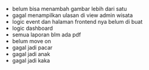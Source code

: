 - belum bisa menambah gambar lebih dari satu
- gagal menampilkan ulasan di view admin wisata
- logic event dan halaman frontend nya belum di buat
- logic dashboard
- semua laporan blm ada pdf
- belum move on
- gagal jadi pacar 
- gagal jadi anak
- gagal jadi kaka